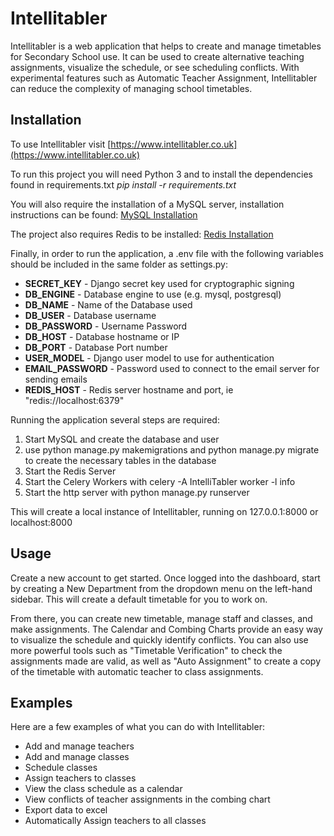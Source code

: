 # Intellitabler
Intellitabler is a web application that helps to create and manage timetables for Secondary School use.
It can be used to create alternative teaching assignments, visualize the schedule, or see scheduling conflicts.
With experimental features such as Automatic Teacher Assignment, Intellitabler can reduce the complexity 
of managing school timetables.

## Installation
To use Intellitabler visit [https://www.intellitabler.co.uk](https://www.intellitabler.co.uk)

To run this project you will need Python 3 and to install the dependencies found in requirements.txt
*pip install -r requirements.txt*

You will also require the installation of a MySQL server, installation instructions can be found:
[MySQL Installation](https://dev.mysql.com/doc/mysql-installation-excerpt/5.7/en/)

The project also requires Redis to be installed:
[Redis Installation](https://redis.io/docs/getting-started/installation/)

Finally, in order to run the application, a .env file with the following variables should be included in the same folder as settings.py:
* **SECRET_KEY** - Django secret key used for cryptographic signing
* **DB_ENGINE** - Database engine to use (e.g. mysql, postgresql)
* **DB_NAME** - Name of the Database used
* **DB_USER** - Database username
* **DB_PASSWORD** - Username Password
* **DB_HOST** - Database hostname or IP
* **DB_PORT** - Database Port number
* **USER_MODEL** - Django user model to use for authentication
* **EMAIL_PASSWORD** - Password used to connect to the email server for sending emails
* **REDIS_HOST** - Redis server hostname and port, ie "redis://localhost:6379"

Running the application several steps are required:
1) Start MySQL and create the database and user
2) use python manage.py makemigrations and python manage.py migrate to create the necessary tables in the database
3) Start the Redis Server
4) Start the Celery Workers with celery -A IntelliTabler worker -l info
5) Start the http server with python manage.py runserver

This will create a local instance of Intellitabler, running on 127.0.0.1:8000 or localhost:8000

## Usage
Create a new account to get started. Once logged into the dashboard, start by creating a New Department from the dropdown menu
on the left-hand sidebar. This will create a default timetable for you to work on.

From there, you can create new timetable, manage staff and classes, and make assignments. The Calendar and Combing Charts
provide an easy way to visualize the schedule and quickly identify conflicts. You can also use more powerful tools such as
"Timetable Verification" to check the assignments made are valid, as well as "Auto Assignment" to create a copy of the timetable
with automatic teacher to class assignments.

## Examples
Here are a few examples of what you can do with Intellitabler:
* Add and manage teachers
* Add and manage classes
* Schedule classes
* Assign teachers to classes
* View the class schedule as a calendar
* View conflicts of teacher assignments in the combing chart
* Export data to excel
* Automatically Assign teachers to all classes
